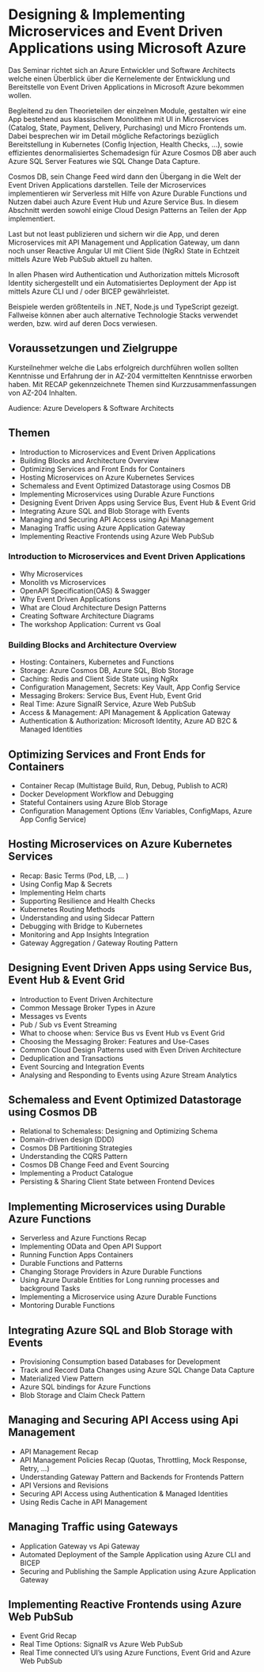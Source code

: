 # Designing & Implementing Microservices and Event Driven Applications using Microsoft Azure

Das Seminar richtet sich an Azure Entwickler und Software Architects welche einen Überblick über die Kernelemente der Entwicklung und Bereitstelle von Event Driven Applications in Microsoft Azure bekommen wollen. 

Begleitend zu den Theorieteilen der einzelnen Module, gestalten wir eine App bestehend aus klassischem Monolithen mit UI in Microservices (Catalog, State, Payment, Delivery, Purchasing) und Micro Frontends um. Dabei besprechen wir im Detail mögliche Refactorings bezüglich Bereitstellung in Kubernetes (Config Injection, Health Checks, …), sowie effizientes denormalisiertes Schemadesign für Azure Cosmos DB aber auch Azure SQL Server Features wie SQL Change Data Capture. 

Cosmos DB, sein Change Feed wird dann den Übergang in die Welt der Event Driven Applications darstellen. Teile der Microservices implementieren wir Serverless mit Hilfe von Azure Durable Functions und Nutzen dabei auch Azure Event Hub und Azure Service Bus. In diesem Abschnitt werden sowohl einige Cloud Design Patterns an Teilen der App implementiert. 

Last but not least publizieren und sichern wir die App, und deren Microservices mit API Management und Application Gateway, um dann noch unser Reactive Angular UI mit Client Side (NgRx) State in Echtzeit mittels Azure Web PubSub aktuell zu halten.

In allen Phasen wird Authentication und Authorization mittels Microsoft Identity sichergestellt und ein Automatisiertes Deployment der App ist mittels Azure CLI und / oder BICEP gewährleistet.

Beispiele werden größtenteils in .NET, Node.js und TypeScript gezeigt. Fallweise können aber auch alternative Technologie Stacks verwendet werden, bzw. wird auf deren Docs verwiesen.

## Voraussetzungen und Zielgruppe

Kursteilnehmer welche die Labs erfolgreich durchführen wollen sollten Kenntnisse und Erfahrung der in AZ-204 vermittelten Kenntnisse erworben haben. Mit RECAP gekennzeichnete Themen sind Kurzzusammenfassungen von AZ-204 Inhalten.

Audience: Azure Developers & Software Architects

## Themen

- Introduction to Microservices and Event Driven Applications
- Building Blocks and Architecture Overview
- Optimizing Services and Front Ends for Containers
- Hosting Microservices on Azure Kubernetes Services
- Schemaless and Event Optimized Datastorage using Cosmos DB
- Implementing Microservices using Durable Azure Functions
- Designing Event Driven Apps using Service Bus, Event Hub & Event Grid
- Integrating Azure SQL and Blob Storage with Events
- Managing and Securing API Access using Api Management
- Managing Traffic using Azure Application Gateway
- Implementing Reactive Frontends using Azure Web PubSub

### Introduction to Microservices and Event Driven Applications

- Why Microservices
- Monolith vs Microservices
- OpenAPI Specification(OAS) & Swagger
- Why Event Driven Applications
- What are Cloud Architecture Design Patterns
- Creating Software Architecture Diagrams
- The workshop Application: Current vs Goal

### Building Blocks and Architecture Overview

- Hosting: Containers, Kubernetes and Functions
- Storage: Azure Cosmos DB, Azure SQL, Blob Storage
- Caching: Redis and Client Side State using NgRx
- Configuration Management, Secrets: Key Vault, App Config Service
- Messaging Brokers: Service Bus, Event Hub, Event Grid
- Real Time: Azure SignalR Service, Azure Web PubSub
- Access & Management: API Management & Application Gateway
- Authentication & Authorization: Microsoft Identity, Azure AD B2C & Managed Identities

## Optimizing Services and Front Ends for Containers

- Container Recap (Multistage Build, Run, Debug, Publish to ACR)
- Docker Development Workflow and Debugging
- Stateful Containers using Azure Blob Storage
- Configuration Management Options (Env Variables, ConfigMaps, Azure App Config Service)

## Hosting Microservices on Azure Kubernetes Services

- Recap: Basic Terms (Pod, LB, ... )
- Using Config Map & Secrets
- Implementing Helm charts
- Supporting Resilience and Health Checks
- Kubernetes Routing Methods
- Understanding and using Sidecar Pattern
- Debugging with Bridge to Kubernetes
- Monitoring and App Insights Integration
- Gateway Aggregation / Gateway Routing Pattern

## Designing Event Driven Apps using Service Bus, Event Hub & Event Grid

- Introduction to Event Driven Architecture
- Common Message Broker Types in Azure
- Messages vs Events
- Pub / Sub vs Event Streaming
- What to choose when: Service Bus vs Event Hub vs Event Grid
- Choosing the Messaging Broker: Features and Use-Cases
- Common Cloud Design Patterns used with Even Driven Architecture
- Deduplication and Transactions
- Event Sourcing and Integration Events
- Analysing and Responding to Events using Azure Stream Analytics

## Schemaless and Event Optimized Datastorage using Cosmos DB

- Relational to Schemaless: Designing and Optimizing Schema 
- Domain-driven design (DDD) 
- Cosmos DB Partitioning Strategies
- Understanding the CQRS Pattern
- Cosmos DB Change Feed and Event Sourcing
- Implementing a Product Catalogue 
- Persisting & Sharing Client State between Frontend Devices

## Implementing Microservices using Durable Azure Functions

- Serverless and Azure Functions Recap
- Implementing OData and Open API Support
- Running Function Apps Containers
- Durable Functions and Patterns
- Changing Storage Providers in Azure Durable Functions
- Using Azure Durable Entities for Long running processes and background Tasks
- Implementing a Microservice using Azure Durable Functions
- Montoring Durable Functions

## Integrating Azure SQL and Blob Storage with Events

- Provisioning Consumption based Databases for Development
- Track and Record Data Changes using Azure SQL Change Data Capture
- Materialized View Pattern
- Azure SQL bindings for Azure Functions
- Blob Storage and Claim Check Pattern

## Managing and Securing API Access using Api Management

- API Management Recap
- API Management Policies Recap (Quotas, Throttling, Mock Response, Retry, ...)
- Understanding Gateway Pattern and Backends for Frontends Pattern
- API Versions and Revisions
- Securing API Access using Authentication & Managed Identities
- Using Redis Cache in API Management

## Managing Traffic using Gateways

- Application Gateway vs Api Gateway
- Automated Deployment of the Sample Application using Azure CLI and BICEP
- Securing and Publishing the Sample Application using Azure Application Gateway

## Implementing Reactive Frontends using Azure Web PubSub

- Event Grid Recap
- Real Time Options: SignalR vs Azure Web PubSub
- Real Time connected UI’s using Azure Functions, Event Grid and Azure Web PubSub
